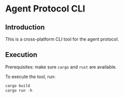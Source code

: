 # Agent Protocol CLI

## Introduction

This is a cross-platform CLI tool for the agent protocol.

## Execution

Prerequisites: make sure `cargo` and `rust` are available.

To execute the tool, run:

```rust
cargo build
cargo run -h
```
